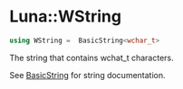 # Luna::WString

```c++
using WString =  BasicString<wchar_t>
```

The string that contains wchat_t characters. 

See [BasicString](class_luna_1_1_basic_string.md) for string documentation. 

